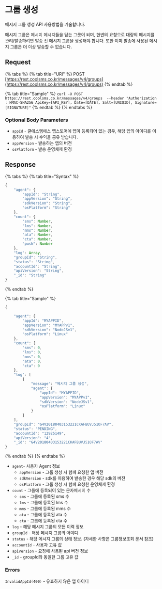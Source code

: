 # 그룹 생성

메시지 그룹 생성 API 사용방법을 기술합니다.

메시지 그룹은 메시지 메시지들을 담는 그릇이 되며, 한번의 요청으로 대량의 메시지를 관리/발송하려면 발송 전 메시지 그룹을 생성해야 합니다. 또한 이미 발송에 사용된 메시지 그룹은 더 이상 발송할 수 없습니다.

## Request

{% tabs %}
{% tab title="URI" %}
POST [https://rest.coolsms.co.kr/messages/v4/groups](https://rest.coolsms.co.kr/messages/v4/groups)
{% endtab %}

{% tab title="Sample" %}
`curl -X POST https://rest.coolsms.co.kr/messages/v4/groups  --header "Authorization : HMAC-SHA256 ApiKey=[API_KEY], Date=[DATE], Salt=[UNIQID], Signature= [SIGNATURE]"`
{% endtab %}
{% endtabs %}

### Optional Body Parameters

* `appId` - 쿨에스엠에스 앱스토어에 앱이 등록되어 있는 경우, 해당 앱의 아이디를 이용하여 발송 시 수익을 공유 받습니다.
* `appVersion` - 발송하는 앱의 버전
* `osPlatform` - 발송 운영체제 환경

## Response

{% tabs %}
{% tab title="Syntax" %}
```javascript
{
    "agent": {
        "appId": "String",
        "appVersion": "String",
        "sdkVersion": "String",
        "osPlatform": "String"
    },
    "count": {
        "sms": Number,
        "lms": Number,
        "mms": Number,
        "ata": Number,
        "cta": Number,
        "push": Number
    },
    "log": Array,
    "groupId": "String",
    "status": "String",
    "accountId": "String",
    "apiVersion": "String",
    "_id": "String"
}
```
{% endtab %}

{% tab title="Sample" %}
```javascript
{

    "agent": {
        "appId": "MYAPPID",
        "appVersion": "MYAPPv1",
        "sdkVersion": "NodeJSv1",
        "osPlatform": "Linux"
    },
    "count": {
        "sms": 0,
        "lms": 0,
        "mms": 0,
        "ata": 0,
        "cta": 0
    },
    "log": [
        {
            "message": "메시지 그룹 생성",
            "agent": {
                "appId": "MYAPPID",
                "appVersion": "MYAPPv1",
                "sdkVersion": "NodeJSv1",
                "osPlatform": "Linux"
            }            
        }
    ],
    "groupId": "G4V20180403153221CKAFBUVJ51OF7AV",
    "status": "PENDING",
    "accountId": "12925149",
    "apiVersion": "4",
    "_id": "G4V20180403153221CKAFBUVJ51OF7AV"
}
```
{% endtab %}
{% endtabs %}

* `agent`- 사용자 Agent 정보
  * `appVersion` - 그룹 생성 시 함께 요청한 앱 버전
  * `sdkVersion` - sdk를 이용하여 발송한 경우 해당 sdk의 버전
  * `osPlatform` - 그룹 생성 시 함께 요청한 운영체제 환경
* `count` - 그룹에 등록되어 있는 문자메시지 수
  * `sms` - 그룹에 등록된 sms 수
  * `lms` - 그룹에 등록된 lms 수
  * `mms` - 그룹에 등록된 mms 수
  * `ata` - 그룹에 등록된 ata 수
  * `cta` - 그룹에 등록된 cta 수
* `log` - 해당 메시지 그룹의 모든 이력 정보
* `groupId` - 해당 메시지 그룹의 아이디
* `status` - 해당 메시지 그룹의 상태 정보. \(자세한 사항은 그룹정보조회 문서 참조\)
* `accountId` - 사용자 고유 값
* `apiVersion` - 요청에 사용된 api 버전 정보
* `_id` - groupId와 동일한 그룹 고유 값

### **Errors**

`InvalidAppId(400)` - 유효하지 않은 앱 아이디 

